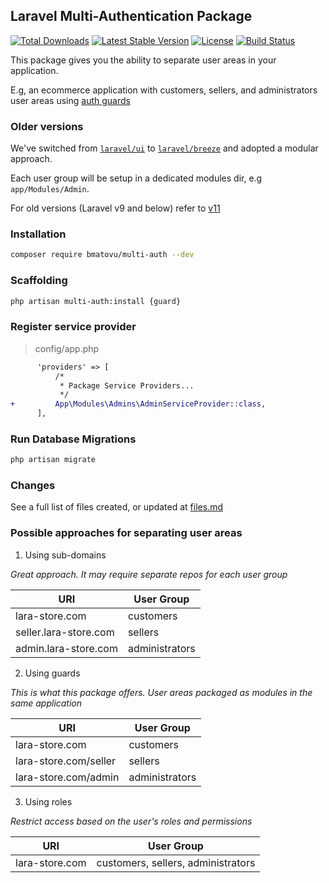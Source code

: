 ## Laravel Multi-Authentication Package

[![Total Downloads](https://poser.pugx.org/bmatovu/multi-auth/downloads)](https://packagist.org/packages/bmatovu/multi-auth)
[![Latest Stable Version](https://poser.pugx.org/bmatovu/multi-auth/v/stable)](https://packagist.org/packages/bmatovu/multi-auth)
[![License](https://poser.pugx.org/bmatovu/multi-auth/license)](https://packagist.org/packages/bmatovu/multi-auth)
[![Build Status](https://travis-ci.org/mtvbrianking/multi-auth.svg?branch=master)](https://travis-ci.org/mtvbrianking/multi-auth)

This package gives you the ability to separate user areas in your application. 

E.g, an ecommerce application with customers, sellers, and administrators user areas using [auth guards](https://laravel.com/docs/master/authentication#adding-custom-guards)

### Older versions

We've switched from [`laravel/ui`](https://github.com/laravel/ui) to [`laravel/breeze`](https://github.com/laravel/breeze) and adopted a modular approach.

Each user group will be setup in a dedicated modules dir, e.g `app/Modules/Admin`.

For old versions (Laravel v9 and below) refer to [v11](https://github.com/mtvbrianking/multi-auth/tree/11.x)

### Installation

```bash
composer require bmatovu/multi-auth --dev
```

### Scaffolding

```bash
php artisan multi-auth:install {guard}
```

### Register service provider

> config/app.php

```diff
      'providers' => [
          /*
           * Package Service Providers...
           */
+         App\Modules\Admins\AdminServiceProvider::class,
      ],
```
### Run Database Migrations

```bash
php artisan migrate
```

### Changes

See a full list of files created, or updated at [files.md](https://github.com/mtvbrianking/multi-auth/blob/master/files.md)

### Possible approaches for separating user areas

1. Using sub-domains

_Great approach. It may require separate repos for each user group_

| URI | User Group |
| ---- | ---- |
| lara-store.com | customers |
| seller.lara-store.com | sellers |
| admin.lara-store.com | administrators |

2. Using guards

_This is what this package offers. User areas packaged as modules in the same application_

| URI | User Group |
| ---- | ---- |
| lara-store.com | customers |
| lara-store.com/seller | sellers |
| lara-store.com/admin | administrators |

3. Using roles

_Restrict access based on the user's roles and permissions_

| URI | User Group |
| ---- | ---- |
| lara-store.com | customers, sellers, administrators |
